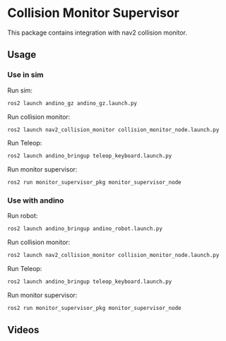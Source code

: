 # Collision Monitor Supervisor
This package contains integration with nav2 collision monitor.

## Usage

### Use in sim

Run sim:

```bash
ros2 launch andino_gz andino_gz.launch.py
```

Run collision monitor:

```bash
ros2 launch nav2_collision_monitor collision_monitor_node.launch.py 
```

Run Teleop:

```bash
ros2 launch andino_bringup teleop_keyboard.launch.py 
```

Run monitor supervisor:

```bash
ros2 run monitor_supervisor_pkg monitor_supervisor_node
```

### Use with andino

Run robot:

```bash
ros2 launch andino_bringup andino_robot.launch.py
```

Run collision monitor:

```bash
ros2 launch nav2_collision_monitor collision_monitor_node.launch.py 
```

Run Teleop:

```bash
ros2 launch andino_bringup teleop_keyboard.launch.py 
```

Run monitor supervisor:

```bash
ros2 run monitor_supervisor_pkg monitor_supervisor_node
```


## Videos



